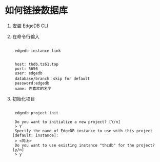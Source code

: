 # 如何链接数据库

1. [安装](https://docs.edgedb.com/get-started/quickstart) EdgeDB CLI
2. 在命令行输入

   ```text

    edgedb instance link
   ```

   ```text

    host: thdb.tz61.top
    port: 5656
    user: edgedb
    database/branch：skip for default
    password:edgedb
    name: 你喜欢的名字
   ```

3. 初始化项目

   ```text

    edgedb project init

    Do you want to initialize a new project? [Y/n]
    > Y
    Specify the name of EdgeDB instance to use with this project [default: instance]:
    > <同上>
    Do you want to use existing instance "thcdb" for the project? [y/n]
    > y
   ```
